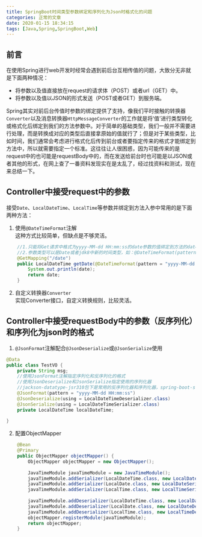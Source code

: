 ```yaml
---
title: SpringBoot时间类型参数绑定和序列化为Json时格式化的问题
categories: 正常的文章
date: 2020-01-15 18:34:15
tags: [Java,Spring,SpringBoot,Web]
---
```


## 前言
在使用Spring进行web开发时经常会遇到前后台互相传值的问题，大致分无非就是下面两种情况：

- 将参数以及值直接放在request的请求体（POST）或者url（GET）中。
- 将参数以及值以JSON的形式发送（POST或者GET）到服务端。

Spring其实对前后台传值时参数的绑定提供了支持，像我们平时接触的转换器`Converter`以及消息转换器`HttpMessageConverter`的工作就是将‘值’进行类型转化或格式化后绑定到我们的方法参数中。对于简单的基础类型，我们一般并不需要进行处理，而是转换成对应的类型后直接拿原始的值就行了；但是对于某些类型，比如时间，我们通常会考虑进行格式化后传到前台或者要指定传来的格式才能绑定到方法中，所以就需要指定一个标准。这往往让人很困惑，因为可能传来的是request中的也可能是requestBody中的，而在发送给前台时也可能是以JSON或者其他的形式，在网上查了一番资料发现实在是太乱了，经过找资料和测试，现在来总结一下。

## Controller中接受request中的参数
接受`Date`、`LocalDateTime`、`LocalTime`等参数并绑定到方法入参中常用的是下面两种方法：  

1. 使用`@DateTimeFormat`注解  
这种方式比较简单，但缺点是不够灵活。
```java
    //1.只能将Get请求中格式为yyyy-MM-dd HH:mm:ss的date参数的值绑定到方法的date参数,接受其他类型的请求可以将GetMapping改为RequestMapping
    //2.参数类型可以是Date或者jdk8中新的时间类型，如：@DateTimeFormat(pattern = "yyyy-MM-dd") LocalDate date
    @GetMapping("/date")
    public LocalDateTime getDate(@DateTimeFormat(pattern = "yyyy-MM-dd HH:mm:ss") LocalDateTime date) {
        System.out.println(date);
        return date;
    }
```
2. 自定义转换器`Converter`  
实现Converter接口，自定义转换规则，比较灵活。

## Controller中接受requestBody中的参数（反序列化）和序列化为json时的格式

1. `@JsonFormat`注解配合`@JsonDeserialize`或`@JsonSerialize`使用
```java
@Data
public class TestVO {
    private String msg;
    //使用JsonFormat注解指定序列化和反序列化的格式
    //使用JsonDeserialize和JsonSerialize指定使用的序列化器
    //jackson-datatype-jsr310包下是常用的反序列化器和序列化器，spring-boot-starter-json包已经包含该jsr310扩展包
    @JsonFormat(pattern = "yyyy-MM-dd HH:mm:ss")
    @JsonDeserialize(using = LocalDateTimeDeserializer.class)
    @JsonSerialize(using = LocalDateTimeSerializer.class)
    private LocalDateTime localDateTime;
    
}
```
2. 配置ObjectMapper
```java
    @Bean
    @Primary
    public ObjectMapper objectMapper() {
        ObjectMapper objectMapper = new ObjectMapper();
        
        JavaTimeModule javaTimeModule = new JavaTimeModule();
        javaTimeModule.addSerializer(LocalDateTime.class, new LocalDateTimeSerializer(DateTimeFormatter.ofPattern("yyyy-MM-dd HH:mm:ss")));
        javaTimeModule.addSerializer(LocalDate.class, new LocalDateSerializer(DateTimeFormatter.ofPattern("yyyy-MM-dd")));
        javaTimeModule.addSerializer(LocalTime.class, new LocalTimeSerializer(DateTimeFormatter.ofPattern("HH:mm:ss")));
        
        javaTimeModule.addDeserializer(LocalDateTime.class, new LocalDateTimeDeserializer(DateTimeFormatter.ofPattern("yyyy-MM-dd HH:mm:ss")));
        javaTimeModule.addDeserializer(LocalDate.class, new LocalDateDeserializer(DateTimeFormatter.ofPattern("yyyy-MM-dd")));
        javaTimeModule.addDeserializer(LocalTime.class, new LocalTimeDeserializer(DateTimeFormatter.ofPattern("HH:mm:ss")));
        objectMapper.registerModule(javaTimeModule);
        return objectMapper;
    }
```
